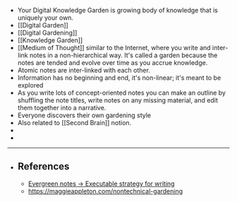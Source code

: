 - Your Digital Knowledge Garden is growing body of knowledge that is uniquely your own.
- [[Digital Garden]]
- [[Digital Gardening]]
- [[Knowledge Garden]]
- [[Medium of Thought]] similar to the Internet, where you write and inter-link notes in a non-hierarchical way. It's called a garden because the notes are tended and evolve over time as you accrue knowledge.
- Atomic notes are inter-linked with each other.
- Information has no beginning and end, it's non-linear; it's meant to be explored
- As you write lots of concept-oriented notes you can make an outline by shuffling the note titles, write notes on any missing material, and edit them together into a narrative.
- Everyone discovers their own gardening style
- Also related to [[Second Brain]] notion.
-
-
- ---
- ## References
	- [Evergreen notes -> Executable strategy for writing](https://notes.andymatuschak.org/z4SDCZQeRo4xFEQ8H4qrSqd68ucpgE6LU155C?stackedNotes=z3PBVkZ2SvsAgFXkjHsycBeyS6Cw1QXf7kcD8)
	- https://maggieappleton.com/nontechnical-gardening